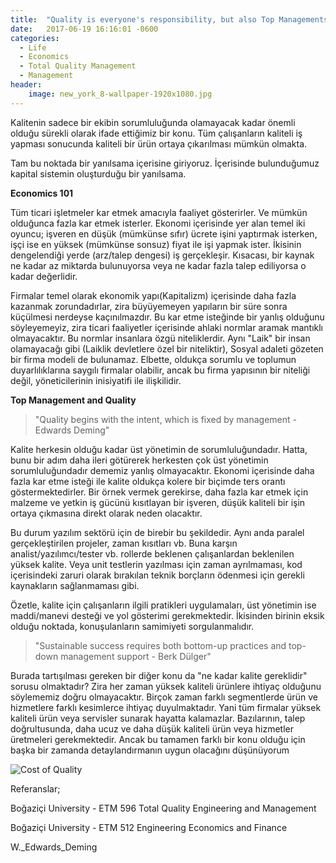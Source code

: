 ```yaml
---
title:  "Quality is everyone's responsibility, but also Top Managements"
date:   2017-06-19 16:16:01 -0600
categories:
  - Life
  - Economics
  - Total Quality Management
  - Management
header:
    image: new_york_8-wallpaper-1920x1080.jpg
---
```


Kalitenin sadece bir ekibin sorumluluğunda olamayacak kadar önemli olduğu sürekli olarak ifade ettiğimiz bir konu. Tüm çalışanların kaliteli iş yapması sonucunda kaliteli bir ürün ortaya çıkarılması mümkün olmakta.

Tam bu noktada bir yanılsama içerisine giriyoruz. İçerisinde bulunduğumuz kapital sistemin oluşturduğu bir yanılsama.

<b>Economics 101</b>

Tüm ticari işletmeler kar etmek amacıyla faaliyet gösterirler. Ve mümkün olduğunca fazla kar etmek isterler. Ekonomi içerisinde yer alan temel iki oyuncu; işveren en düşük (mümkünse sıfır) ücrete işini yaptırmak isterken, işçi ise en yüksek (mümkünse sonsuz) fiyat ile işi yapmak ister. İkisinin dengelendiği yerde (arz/talep dengesi) iş gerçekleşir. Kısacası, bir kaynak  ne kadar az miktarda bulunuyorsa veya ne kadar fazla talep ediliyorsa o kadar değerlidir.

Firmalar temel olarak  ekonomik yapı(Kapitalizm) içerisinde daha fazla kazanmak zorundadırlar, zira büyüyemeyen yapıların bir süre sonra küçülmesi nerdeyse kaçınılmazdır. Bu kar etme isteğinde bir yanlış olduğunu söyleyemeyiz, zira ticari faaliyetler içerisinde ahlaki normlar aramak mantıklı olmayacaktır. Bu normlar insanlara özgü niteliklerdir. Aynı "Laik" bir insan olamayacağı gibi (Laiklik devletlere özel bir niteliktir), Sosyal adaleti gözeten bir firma modeli de bulunamaz. Elbette, oldukça sorumlu ve toplumun duyarlılıklarına saygılı firmalar olabilir, ancak bu firma yapısının bir niteliği değil, yöneticilerinin inisiyatifi ile ilişkilidir.

<b>Top Management and Quality</b>

>"Quality begins with the intent, which is fixed by management - Edwards Deming"

Kalite herkesin olduğu kadar üst yönetimin de sorumluluğundadır. Hatta, bunu bir adım daha ileri götürerek herkesten çok üst yönetimin sorumluluğundadır dememiz yanlış olmayacaktır. Ekonomi içerisinde daha fazla kar etme isteği ile kalite oldukça kolere bir biçimde ters orantı göstermektedirler. Bir örnek vermek gerekirse, daha fazla kar etmek için malzeme ve yetkin iş gücünü kısıtlayan bir işveren, düşük kaliteli bir işin ortaya çıkmasına direkt olarak neden olacaktır. 

Bu durum yazılım sektörü için de birebir bu şekildedir. Aynı anda paralel gerçekleştirilen projeler, zaman kısıtları vb. Buna karşın analist/yazılımcı/tester vb. rollerde beklenen çalışanlardan beklenilen yüksek kalite. Veya unit testlerin yazılması için zaman ayrılmaması, kod içerisindeki zaruri olarak bırakılan teknik borçların ödenmesi için gerekli kaynakların sağlanmaması gibi. 

Özetle, kalite için çalışanların ilgili pratikleri uygulamaları, üst yönetimin ise maddi/manevi desteği ve yol gösterimi gerekmektedir. İkisinden birinin eksik olduğu noktada, konuşulanların samimiyeti sorgulanmalıdır.

>"Sustainable success requires both bottom-up practices and top-down management support - Berk Dülger"

Burada tartışılması gereken bir diğer konu da "ne kadar kalite gereklidir" sorusu olmaktadır? Zira her zaman yüksek kaliteli ürünlere ihtiyaç olduğunu söylememiz doğru olmayacaktır. Birçok zaman farklı segmentlerde ürün ve hizmetlere farklı kesimlerce ihtiyaç duyulmaktadır. Yani tüm firmalar yüksek kaliteli ürün veya servisler sunarak hayatta kalamazlar. Bazılarının, talep doğrultusunda, daha ucuz ve daha düşük kaliteli ürün veya hizmetler üretmeleri gerekmektedir. Ancak bu tamamen farklı bir konu olduğu için başka bir zamanda detaylandırmanın uygun olacağını düşünüyorum

![Cost of Quality](https://berkdulger.github.io/images/cost-of-quality-curve.jpg "Cost of Quality")

Referanslar;

Boğaziçi University - ETM 596 Total Quality Engineering and Management

Boğaziçi University - ETM 512 Engineering Economics and Finance

W._Edwards_Deming